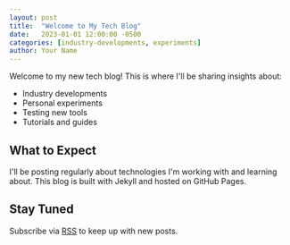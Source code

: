 ```yaml
---
layout: post
title:  "Welcome to My Tech Blog"
date:   2023-01-01 12:00:00 -0500
categories: [industry-developments, experiments]
author: Your Name
---
```


Welcome to my new tech blog! This is where I'll be sharing insights about:

- Industry developments
- Personal experiments
- Testing new tools
- Tutorials and guides

## What to Expect

I'll be posting regularly about technologies I'm working with and learning about. This blog is built with Jekyll and hosted on GitHub Pages.

## Stay Tuned

Subscribe via [RSS](/feed.xml) to keep up with new posts. 